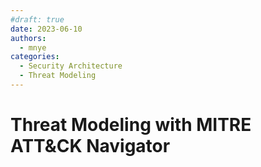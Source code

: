 ```yaml
---
#draft: true
date: 2023-06-10
authors:
  - mnye
categories:
  - Security Architecture
  - Threat Modeling
---
```


# Threat Modeling with MITRE ATT&CK Navigator

<!-- more -->
